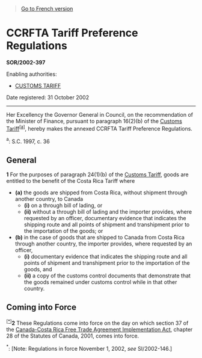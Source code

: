 > [Go to French version](/fr/Règlements/Décrets,%20ordonnances%20et%20règlements%20statutaires/2002/397.md)

# CCRFTA Tariff Preference Regulations

**SOR/2002-397**

Enabling authorities: 
- [CUSTOMS TARIFF](/en/Acts/Statutes%20of%20Canada/1997/c.%2036.md)

Date registered: 31 October 2002

----------

Her Excellency the Governor General in Council, on the recommendation of the Minister of Finance, pursuant to paragraph 16(2)(b) of the [Customs Tariff](/en/Acts/Statutes%20of%20Canada/1997/c.%2036.md)<sup><a href='#fn_SOR-2002-397_e_hq_5879'>[a]</a></sup>, hereby makes the annexed CCRFTA Tariff Preference Regulations.

<a name='fn_SOR-2002-397_e_hq_5879'><sup>a</sup></a>: S.C. 1997, c. 36<br />




## General


**1** For the purposes of paragraph 24(1)(b) of the [Customs Tariff](/en/Acts/Statutes%20of%20Canada/1997/c.%2036.md), goods are entitled to the benefit of the Costa Rica Tariff where
- **(a)** the goods are shipped from Costa Rica, without shipment through another country, to Canada
	- **(i)** on a through bill of lading, or
	- **(ii)** without a through bill of lading and the importer provides, where requested by an officer, documentary evidence that indicates the shipping route and all points of shipment and transhipment prior to the importation of the goods; or
- **(b)** in the case of goods that are shipped to Canada from Costa Rica through another country, the importer provides, where requested by an officer,
	- **(i)** documentary evidence that indicates the shipping route and all points of shipment and transhipment prior to the importation of the goods, and
	- **(ii)** a copy of the customs control documents that demonstrate that the goods remained under customs control while in that other country.




## Coming into Force


<sup><a href='#fn_SOR-2002-397_e_hq_5880'>[*]</a></sup>**2** These Regulations come into force on the day on which section 37 of the [Canada-Costa Rica Free Trade Agreement Implementation Act](/en/Acts/Statutes%20of%20Canada/2001/c.%2028.md), chapter 28 of the Statutes of Canada, 2001, comes into force.

<a name='fn_SOR-2002-397_e_hq_5880'><sup>*</sup></a>: [Note: Regulations in force November 1, 2002, *see* SI/2002-146.]<br />


